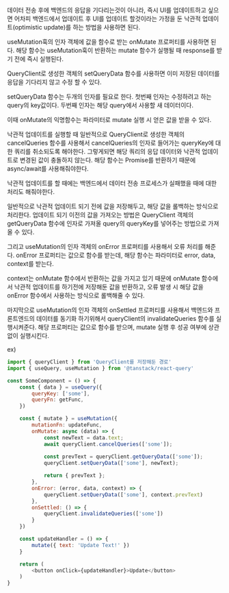 데이터 전송 후에 백엔드의 응답을 기다리는것이 아니라, 
즉시 UI를 업데이트하고 싶으면 어차피 백엔드에서 업데이트 후 UI를 업데이트 할것이라는 가정을 둔
낙관적 업데이트(optimistic update)를 하는 방법을 사용하면 된다.

useMutation훅의 인자 객체에 값을 함수로 받는 onMutate 프로퍼티를 사용하면 된다.
해당 함수는 useMutation훅이 반환하는 mutate 함수가 실행될 때 response를 받기 전에 즉시 실행된다.

QueryClient로 생성한 객체의 setQueryData 함수를 사용하면 이미 저장된 데이터를
응답을 기다리지 않고 수정 할 수 있다.

setQueryData 함수는 두개의 인자를 필요로 한다.
첫번째 인자는 수정하려고 하는 query의 key값이다.
두번째 인자는 해당 query에서 사용할 새 데이터이다.

이때 onMutate의 익명함수는 파라미터로 mutate 실행 시 얻은 값을 받을 수 있다.

낙관적 업데이트를 실행할 때 일반적으로 QueryClient로 생성한 객체의 cancelQueries 함수를 사용해서
cancelQueries의 인자로 들어가는 queryKey에 대한 쿼리를 취소되도록 해야한다.
그렇게되면 해당 쿼리의 응답 데이터와 낙관적 업데이트로 변경된 값이 충돌하지 않는다.
해당 함수는 Promise를 반환하기 때문에 async/await를 사용해줘야한다.

낙관적 업데이트를 할 때에는 백엔드에서 데이터 전송 프로세스가 실패했을 때에 대한 처리도 해줘야한다.

일반적으로 낙관적 업데이트 되기 전에 값을 저장해두고, 해당 값을 롤백하는 방식으로 처리한다.
업데이트 되기 이전의 값을 가져오는 방법은 QueryClient 객체의 getQueryData 함수에 인자로 가져올 query의
queryKey를 넣어주는 방법으로 가져올 수 있다.

그리고 useMutation의 인자 객체의 onError 프로퍼티를 사용해서 오류 처리를 해준다.
onError 프로퍼티는 값으로 함수를 받는데, 해당 함수는 파라미터로 error, data, context를 받는다.

context는 onMutate 함수에서 반환하는 값을 가지고 있기 때문에 onMutate 함수에서 낙관적 업데이트를 하기전에
저장해둔 값을 반환하고, 오류 발생 시 해당 값을 onError 함수에서 사용하는 방식으로 롤백해줄 수 있다.

마지막으로 useMutation의 인자 객체의 onSettled 프로퍼티를 사용해서
백엔드와 프론트엔드의 데이터를 동기화 하기위해서 queryClient의 invalidateQueries 함수를 실행시켜준다.
해당 프로퍼티는 값으로 함수를 받으며, mutate 실행 후 성공 여부에 상관없이 실행시킨다.


ex)
```javascript
import { queryClient } from 'QueryClient를 저장해둔 경로'
import { useQuery, useMutation } from '@tanstack/react-query'

const SomeComponent = () => {
    const { data } = useQuery({
        queryKey: ['some'],
        queryFn: getFunc,
    })

    const { mutate } = useMutation({
        mutationFn: updateFunc,
        onMutate: async (data) => {
            const newText = data.text;
            await queryClient.cancelQueries(['some']);
            
            const prevText = queryClient.getQueryData(['some']);
            queryClient.setQueryData(['some'], newText);

            return { prevText };
        },
        onError: (error, data, context) => {
            queryClient.setQueryData(['some'], context.prevText)
        },
        onSettled: () => {
            queryClient.invalidateQueries(['some'])
        }
    })

    const updateHandler = () => {
        mutate({ text: 'Update Text!' })
    }

    return (
        <button onClick={updateHandler}>Update</button>
    )
}
```